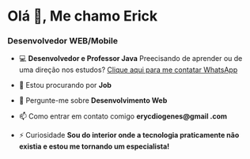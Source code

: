 <h1 align="left">Olá 🖖, Me chamo Erick</h1>
<h3 align="left">Desenvolvedor WEB/Mobile</h3>


- 💻 **Desenvolvedor e Professor Java**
   Preecisando de aprender ou de uma direção nos estudos? [Clique aqui para me contatar WhatsApp](https://wa.me/5584986300260?text=Ol%C3%A1%2C%20gostaria%20de%20saber%20mais%20sobre%20aulas%2Fmentoria)

- 🤝 Estou procurando por **Job**

- 💬 Pergunte-me sobre **Desenvolvimento Web**

- 📫 Como entrar em contato comigo **erycdiogenes@gmail .com**

- ⚡ Curiosidade **Sou do interior onde a tecnologia praticamente não existia e estou me tornando um especialista!**


